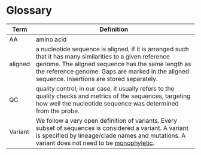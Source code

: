 # Glossary

| Term     | Definition                                                                                                                                                                                                                                                       |
|----------|------------------------------------------------------------------------------------------------------------------------------------------------------------------------------------------------------------------------------------------------------------------|
| AA       | amino acid                                                                                                                                                                                                                                                       |
| aligned  | a nucleotide sequence is aligned, if it is arranged such that it has many similarities to a given reference genome. The aligned sequence has the same length as the reference genome. Gaps are marked in the aligned sequence. Insertions are stored separately. |
| QC       | quality control; in our case, it usually refers to the quality checks and metrics of the sequences, targeting how well the nucleotide sequence was determined from the probe.                                                                                    |
| Variant  | We follow a very open definition of variants. Every subset of sequences is considered a variant. A variant is specified by lineage/clade names and mutations. A variant does not need to be [monophyletic](https://en.wikipedia.org/wiki/Monophyly).             |

